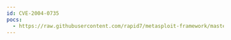 ```yaml
---
id: CVE-2004-0735
pocs:
  - https://raw.githubusercontent.com/rapid7/metasploit-framework/master/modules/exploits/windows/games/mohaa_getinfo.rb
---
```


